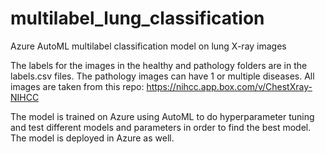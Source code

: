 # multilabel_lung_classification
Azure AutoML multilabel classification model on lung X-ray images

The labels for the images in the healthy and pathology folders are in the labels.csv files. The pathology images can have 1 or multiple diseases. 
All images are taken from this repo: https://nihcc.app.box.com/v/ChestXray-NIHCC

The model is trained on Azure using AutoML to do hyperparameter tuning and test different models and parameters in order to find the best model. The model is
deployed in Azure as well.
